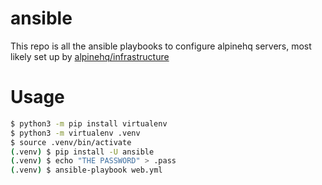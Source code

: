 # ansible

This repo is all the ansible playbooks to configure alpinehq servers, most likely set up by [alpinehq/infrastructure](/alpinehq/infrastructure)

# Usage

```bash
$ python3 -m pip install virtualenv
$ python3 -m virtualenv .venv
$ source .venv/bin/activate
(.venv) $ pip install -U ansible
(.venv) $ echo "THE PASSWORD" > .pass
(.venv) $ ansible-playbook web.yml
```
